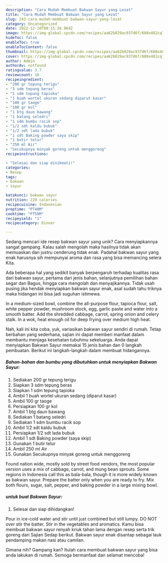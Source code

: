 ```yaml
---
description: "Cara Mudah Membuat Bakwan Sayur yang Lezat"
title: "Cara Mudah Membuat Bakwan Sayur yang Lezat"
slug: 243-cara-mudah-membuat-bakwan-sayur-yang-lezat
category: Uncategorized
date: 2022-12-10T08:15:26.964Z
image: https://img-global.cpcdn.com/recipes/aa62b829ac937d6f/680x482cq70/bakwan-sayur-foto-resep-utama.jpg
hideToc: false
enableToc: true
enableTocContent: false
thumbnail: https://img-global.cpcdn.com/recipes/aa62b829ac937d6f/680x482cq70/bakwan-sayur-foto-resep-utama.jpg
cover: https://img-global.cpcdn.com/recipes/aa62b829ac937d6f/680x482cq70/bakwan-sayur-foto-resep-utama.jpg
author: Admin
authorAv: notfound
ratingvalue: 3.7
reviewcount: 16
recipeingredient:
- "200 gr tepung terigu"
- "3 sdm tepung beras"
- "1 sdm tepung tapioka"
- "1 buah wortel ukuran sedang diparut kasar"
- "100 gr taoge"
- "100 gr kol"
- "1 btg daun bawang"
- "1 batang seledri"
- "1 sdm bumbu racik sop"
- "1/2 sdt kaldu bubuk"
- "1/2 sdt lada bubuk"
- "1 sdt Baking powder saya skip"
- "1 butir telur"
- "250 ml Air"
- "Secukupnya minyak goreng untuk menggoreng"
recipeinstructions:

- "Selesai dan siap dinikmati!"
categories:
- Resep
tags:
- bakwan
- sayur

katakunci: bakwan sayur 
nutrition: 220 calories
recipecuisine: Indonesian
preptime: "PT40M"
cooktime: "PT50M"
recipeyield: "1"
recipecategory: Dinner

---
```





Sedang mencari ide resep bakwan sayur yang unik? Cara menyiapkannya sangat gampang. Kalau salah mengolah maka hasilnya tidak akan memuaskan dan justru cenderung tidak enak. Padahal bakwan sayur yang enak harusnya sih mempunyai aroma dan rasa yang bisa memancing selera Kita.





Ada beberapa hal yang sedikit banyak berpengaruh terhadap kualitas rasa dari bakwan sayur, pertama dari jenis bahan, selanjutnya pemilihan bahan segar dan Bagus, hingga cara mengolah dan menyajikannya. Tidak usah pusing jika hendak menyiapkan bakwan sayur enak,      asal sudah tahu triknya maka hidangan ini bisa jadi suguhan istimewa.














In a medium-sized bowl, combine the all-purpose flour, tapioca flour, salt, white pepper powder, mushroom stock, egg, garlic paste and water into a smooth batter. Add the shredded cabbage, carrot, spring onion and celery stalk. In a wok, heat enough oil for deep frying over medium high heat.






Nah, kali ini kita coba, yuk, variasikan bakwan sayur sendiri di rumah. Tetap berbahan yang sederhana, sajian ini dapat memberi manfaat dalam membantu menjaga kesehatan tubuhmu sekeluarga. Anda dapat menyiapkan Bakwan Sayur memakai 15 jenis bahan dan 0 langkah pembuatan. Berikut ini langkah-langkah dalam membuat hidangannya.

<!--inarticleads1-->

##### Bahan-bahan dan bumbu yang dibutuhkan untuk menyiapkan Bakwan Sayur:

1. Sediakan 200 gr tepung terigu
1. Siapkan 3 sdm tepung beras
1. Siapkan 1 sdm tepung tapioka
1. Ambil 1 buah wortel ukuran sedang (diparut kasar)
1. Ambil 100 gr taoge
1. Persiapkan 100 gr kol
1. Ambil 1 btg daun bawang
1. Sediakan 1 batang seledri
1. Sediakan 1 sdm bumbu racik sop
1. Ambil 1/2 sdt kaldu bubuk
1. Persiapkan 1/2 sdt lada bubuk
1. Ambil 1 sdt Baking powder (saya skip)
1. Gunakan 1 butir telur
1. Ambil 250 ml Air
1. Gunakan Secukupnya minyak goreng untuk menggoreng


Found nation wide, mostly sold by street food vendors, the most popular version uses a mix of cabbage, carrot, and mung bean sprouts. Some regions in Indonesia call this as bala-bala, though it is more widely known as bakwan sayur. Prepare the batter only when you are ready to fry. Mix both flours, sugar, salt, pepper, and baking powder in a large mixing bowl. 

<!--inarticleads2-->

#####  untuk buat Bakwan Sayur:


1. Selesai dan siap dihidangkan!

Pour in ice-cold water and stir until just combined but still lumpy. DO NOT over stir the batter. Stir in the vegetables and aromatics. Kamu bisa membuat bakwan sayur renyah kriuk tahan lama dengan resep serta trik goreng dari Sajian Sedap berikut. Bakwan sayur enak disantap sebagai lauk pendamping makan nasi atau camilan. 

Gimana nih? Gampang kan? Itulah cara membuat bakwan sayur yang bisa anda lakukan di rumah. Semoga bermanfaat dan selamat mencoba!
